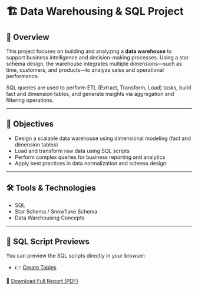 # 🏗️ Data Warehousing & SQL Project

## 📌 Overview
This project focuses on building and analyzing a **data warehouse** to support business intelligence and decision-making processes. Using a star schema design, the warehouse integrates multiple dimensions—such as time, customers, and products—to analyze sales and operational performance.

SQL queries are used to perform ETL (Extract, Transform, Load) tasks, build fact and dimension tables, and generate insights via aggregation and filtering operations.

---

## 🎯 Objectives

- Design a scalable data warehouse using dimensional modeling (fact and dimension tables)
- Load and transform raw data using SQL scripts
- Perform complex queries for business reporting and analytics
- Apply best practices in data normalization and schema design

---


## 🛠️ Tools & Technologies

- SQL
- Star Schema / Snowflake Schema
- Data Warehousing Concepts

---

## 📘 SQL Script Previews

You can preview the SQL scripts directly in your browser:

- 👉 [Create Tables](./data_warehouse_project/create_tables.sql)

📄 [Download Full Report (PDF)](./DataWarehousing.pdf)
